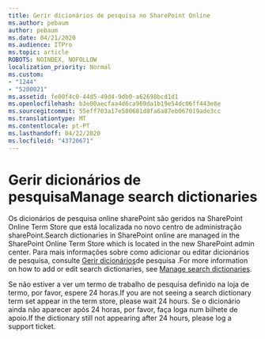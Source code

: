 ```yaml
---
title: Gerir dicionários de pesquisa no SharePoint Online
ms.author: pebaum
author: pebaum
ms.date: 04/21/2020
ms.audience: ITPro
ms.topic: article
ROBOTS: NOINDEX, NOFOLLOW
localization_priority: Normal
ms.custom:
- "1244"
- "5200021"
ms.assetid: fe00f4c0-44d5-49d4-9db0-a62698bcd1d1
ms.openlocfilehash: b3e00aecfaa4d6ca969da1b19e54dc06ff443e8e
ms.sourcegitcommit: 55eff703a17e500681d8fa6a87eb067019ade3cc
ms.translationtype: MT
ms.contentlocale: pt-PT
ms.lasthandoff: 04/22/2020
ms.locfileid: "43720671"
---
```

# <a name="manage-search-dictionaries"></a><span data-ttu-id="27ca6-102">Gerir dicionários de pesquisa</span><span class="sxs-lookup"><span data-stu-id="27ca6-102">Manage search dictionaries</span></span>

<span data-ttu-id="27ca6-103">Os dicionários de pesquisa online sharePoint são geridos na SharePoint Online Term Store que está localizada no novo centro de administração sharePoint.</span><span class="sxs-lookup"><span data-stu-id="27ca6-103">Search dictionaries in SharePoint online are managed in the SharePoint Online Term Store which is located in the new SharePoint admin center.</span></span> <span data-ttu-id="27ca6-104">Para mais informações sobre como adicionar ou editar dicionários de pesquisa, consulte [Gerir dicionários](https://go.microsoft.com/fwlink/?linkid=2044669&amp;clcid=0x409)de pesquisa .</span><span class="sxs-lookup"><span data-stu-id="27ca6-104">For more information on how to add or edit search dictionaries, see [Manage search dictionaries](https://go.microsoft.com/fwlink/?linkid=2044669&amp;clcid=0x409).</span></span>
  
<span data-ttu-id="27ca6-105">Se não estiver a ver um termo de trabalho de pesquisa definido na loja de termo, por favor, espere 24 horas.</span><span class="sxs-lookup"><span data-stu-id="27ca6-105">If you are not seeing a search dictionary term set appear in the term store, please wait 24 hours.</span></span> <span data-ttu-id="27ca6-106">Se o dicionário ainda não aparecer após 24 horas, por favor, faça loga num bilhete de apoio.</span><span class="sxs-lookup"><span data-stu-id="27ca6-106">If the dictionary still not appearing after 24 hours, please log a support ticket.</span></span>
  